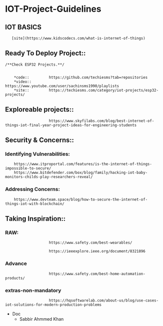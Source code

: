 # IOT-Project-Guidelines

## IOT BASICS
        
       [site](https://www.kidscodecs.com/what-is-internet-of-things)
        
        
        
## Ready To Deploy Project:: 
    /**Check ESP32 Projects.**/  
        
  
        *code::         https://github.com/techiesms?tab=repositories
        *video::        https://www.youtube.com/user/sachinsms1990/playlists
        *site::         https://techiesms.com/category/iot-projects/esp32-projects/
        
        
        
## Exploreable projects::
        
                        https://www.skyfilabs.com/blog/best-internet-of-things-iot-final-year-project-ideas-for-engineering-students
        
        
        
## Security & Concerns:: 

### Identifying Vulnerabilities:       

        https://www.itproportal.com/features/is-the-internet-of-things-impossible-to-secure/
        https://www.bitdefender.com/box/blog/family/hacking-iot-baby-monitors-childs-play-researchers-reveal/
        
### Addressing Concerns:

        https://www.devteam.space/blog/how-to-secure-the-internet-of-things-iot-with-blockchain/
        
        


## Taking Inspiration::
       
### RAW:
                        https://www.safety.com/best-wearables/
                        
                        https://ieeexplore.ieee.org/document/8321896
      
### Advance
                        https://www.safety.com/best-home-automation-products/
      
### extras-non-mandatory
                        https://hqsoftwarelab.com/about-us/blog/use-cases-iot-solutions-for-modern-production-problems 


- Doc
  - Sabbir Ahmmed Khan
